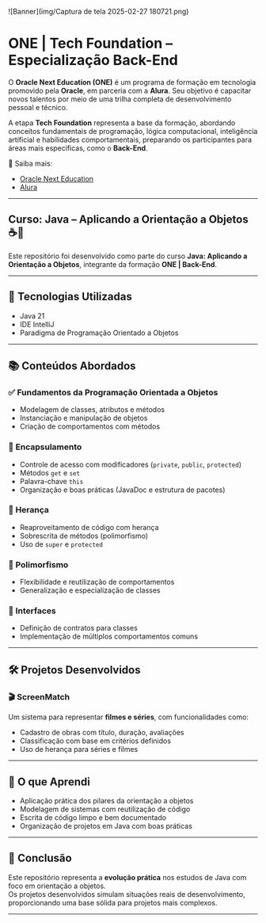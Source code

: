 ![Banner](img/Captura de tela 2025-02-27 180721.png)

# ONE | Tech Foundation – Especialização Back-End

O **Oracle Next Education (ONE)** é um programa de formação em tecnologia promovido pela **Oracle**, em parceria com a **Alura**. Seu objetivo é capacitar novos talentos por meio de uma trilha completa de desenvolvimento pessoal e técnico.

A etapa **Tech Foundation** representa a base da formação, abordando conceitos fundamentais de programação, lógica computacional, inteligência artificial e habilidades comportamentais, preparando os participantes para áreas mais específicas, como o **Back-End**.

🔗 Saiba mais:
- [Oracle Next Education](https://www.oracle.com/br/education/oracle-next-education/)
- [Alura](https://www.alura.com.br/)

---

## Curso: Java – Aplicando a Orientação a Objetos ☕🧱

Este repositório foi desenvolvido como parte do curso **Java: Aplicando a Orientação a Objetos**, integrante da formação **ONE | Back-End**.

---

## 🚀 Tecnologias Utilizadas

- Java 21
- IDE IntelliJ 
- Paradigma de Programação Orientado a Objetos

---

## 📚 Conteúdos Abordados

### ✅ Fundamentos da Programação Orientada a Objetos
- Modelagem de classes, atributos e métodos  
- Instanciação e manipulação de objetos  
- Criação de comportamentos com métodos  

### 🔐 Encapsulamento
- Controle de acesso com modificadores (`private`, `public`, `protected`)  
- Métodos `get` e `set`  
- Palavra-chave `this`  
- Organização e boas práticas (JavaDoc e estrutura de pacotes)  

### 🧬 Herança
- Reaproveitamento de código com herança  
- Sobrescrita de métodos (polimorfismo)  
- Uso de `super` e `protected`  

### 🔄 Polimorfismo
- Flexibilidade e reutilização de comportamentos  
- Generalização e especialização de classes  

### 🧩 Interfaces
- Definição de contratos para classes  
- Implementação de múltiplos comportamentos comuns  

---

## 🛠️ Projetos Desenvolvidos

### 🎬 ScreenMatch

Um sistema para representar **filmes e séries**, com funcionalidades como:

- Cadastro de obras com título, duração, avaliações  
- Classificação com base em critérios definidos  
- Uso de herança para séries e filmes  

---

## 🧠 O que Aprendi

- Aplicação prática dos pilares da orientação a objetos  
- Modelagem de sistemas com reutilização de código  
- Escrita de código limpo e bem documentado  
- Organização de projetos em Java com boas práticas  

---

## 🏁 Conclusão

Este repositório representa a **evolução prática** nos estudos de Java com foco em orientação a objetos.  
Os projetos desenvolvidos simulam situações reais de desenvolvimento, proporcionando uma base sólida para projetos mais complexos.

---
